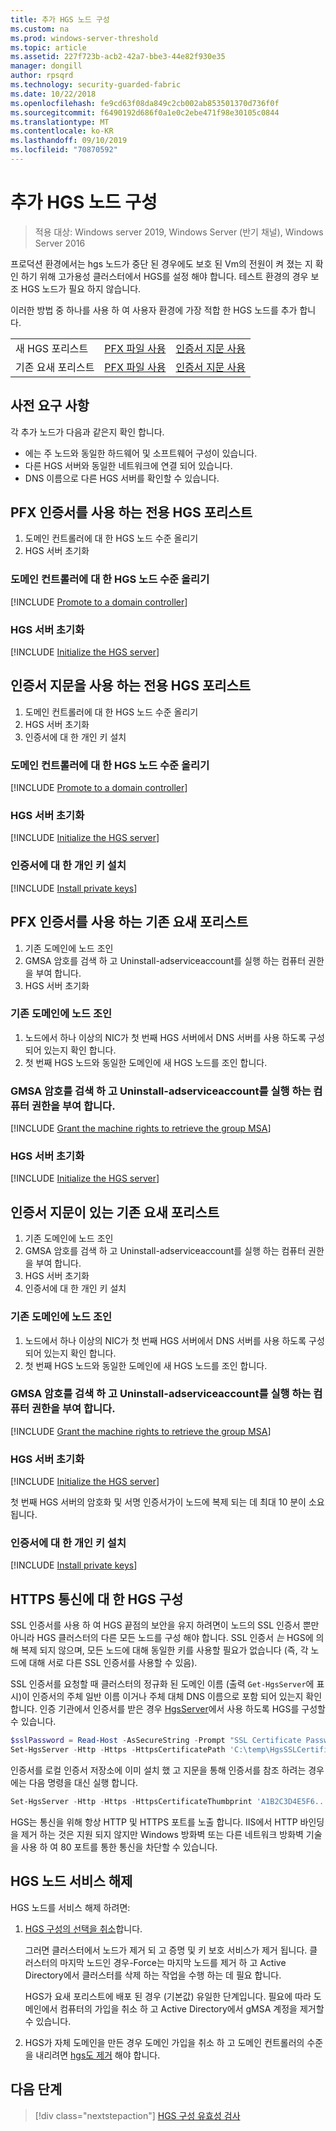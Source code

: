 ```yaml
---
title: 추가 HGS 노드 구성
ms.custom: na
ms.prod: windows-server-threshold
ms.topic: article
ms.assetid: 227f723b-acb2-42a7-bbe3-44e82f930e35
manager: dongill
author: rpsqrd
ms.technology: security-guarded-fabric
ms.date: 10/22/2018
ms.openlocfilehash: fe9cd63f08da849c2cb002ab853501370d736f0f
ms.sourcegitcommit: f6490192d686f0a1e0c2ebe471f98e30105c0844
ms.translationtype: MT
ms.contentlocale: ko-KR
ms.lasthandoff: 09/10/2019
ms.locfileid: "70870592"
---
```

# <a name="configure-additional-hgs-nodes"></a>추가 HGS 노드 구성

>적용 대상: Windows server 2019, Windows Server (반기 채널), Windows Server 2016

프로덕션 환경에서는 hgs 노드가 중단 된 경우에도 보호 된 Vm의 전원이 켜 졌는 지 확인 하기 위해 고가용성 클러스터에서 HGS를 설정 해야 합니다. 테스트 환경의 경우 보조 HGS 노드가 필요 하지 않습니다.

이러한 방법 중 하나를 사용 하 여 사용자 환경에 가장 적합 한 HGS 노드를 추가 합니다.

|                |                         |                              | 
|----------------|-------------------------|------------------------------|
|새 HGS 포리스트  | [PFX 파일 사용](#dedicated-hgs-forest-with-pfx-certificates) | [인증서 지문 사용](#dedicated-hgs-forest-with-certificate-thumbprints) |
|기존 요새 포리스트 |  [PFX 파일 사용](#existing-bastion-forest-with-pfx-certificates) | [인증서 지문 사용](#existing-bastion-forest-with-certificate-thumbprints) |

## <a name="prerequisites"></a>사전 요구 사항

각 추가 노드가 다음과 같은지 확인 합니다. 
- 에는 주 노드와 동일한 하드웨어 및 소프트웨어 구성이 있습니다. 
- 다른 HGS 서버와 동일한 네트워크에 연결 되어 있습니다.
- DNS 이름으로 다른 HGS 서버를 확인할 수 있습니다.

## <a name="dedicated-hgs-forest-with-pfx-certificates"></a>PFX 인증서를 사용 하는 전용 HGS 포리스트

1. 도메인 컨트롤러에 대 한 HGS 노드 수준 올리기
2. HGS 서버 초기화

### <a name="promote-the-hgs-node-to-a-domain-controller"></a>도메인 컨트롤러에 대 한 HGS 노드 수준 올리기

[!INCLUDE [Promote to a domain controller](../../../includes/guarded-fabric-promote-domain-controller.md)] 

### <a name="initialize-the-hgs-server"></a>HGS 서버 초기화

[!INCLUDE [Initialize the HGS server](../../../includes/guarded-fabric-initialize-hgs-on-the-node.md)] 

## <a name="dedicated-hgs-forest-with-certificate-thumbprints"></a>인증서 지문을 사용 하는 전용 HGS 포리스트
 
1. 도메인 컨트롤러에 대 한 HGS 노드 수준 올리기
2. HGS 서버 초기화
3. 인증서에 대 한 개인 키 설치

### <a name="promote-the-hgs-node-to-a-domain-controller"></a>도메인 컨트롤러에 대 한 HGS 노드 수준 올리기

[!INCLUDE [Promote to a domain controller](../../../includes/guarded-fabric-promote-domain-controller.md)] 

### <a name="initialize-the-hgs-server"></a>HGS 서버 초기화

[!INCLUDE [Initialize the HGS server](../../../includes/guarded-fabric-initialize-hgs-on-the-node.md)] 

### <a name="install-the-private-keys-for-the-certificates"></a>인증서에 대 한 개인 키 설치

[!INCLUDE [Install private keys](../../../includes/guarded-fabric-install-private-keys.md)]

## <a name="existing-bastion-forest-with-pfx-certificates"></a>PFX 인증서를 사용 하는 기존 요새 포리스트

1. 기존 도메인에 노드 조인
2. GMSA 암호를 검색 하 고 Uninstall-adserviceaccount를 실행 하는 컴퓨터 권한을 부여 합니다.
3. HGS 서버 초기화

### <a name="join-the-node-to-the-existing-domain"></a>기존 도메인에 노드 조인

1. 노드에서 하나 이상의 NIC가 첫 번째 HGS 서버에서 DNS 서버를 사용 하도록 구성 되어 있는지 확인 합니다.
2. 첫 번째 HGS 노드와 동일한 도메인에 새 HGS 노드를 조인 합니다. 

### <a name="grant-the-machine-rights-to-retrieve-gmsa-password-and-run-install-adserviceaccount"></a>GMSA 암호를 검색 하 고 Uninstall-adserviceaccount를 실행 하는 컴퓨터 권한을 부여 합니다.

[!INCLUDE [Grant the machine rights to retrieve the group MSA](../../../includes/guarded-fabric-grant-machine-rights-to-retrieve-gmsa.md)] 

### <a name="initialize-the-hgs-server"></a>HGS 서버 초기화

[!INCLUDE [Initialize the HGS server](../../../includes/guarded-fabric-initialize-hgs-on-the-node.md)] 

## <a name="existing-bastion-forest-with-certificate-thumbprints"></a>인증서 지문이 있는 기존 요새 포리스트

1. 기존 도메인에 노드 조인
2. GMSA 암호를 검색 하 고 Uninstall-adserviceaccount를 실행 하는 컴퓨터 권한을 부여 합니다.
3. HGS 서버 초기화
4. 인증서에 대 한 개인 키 설치

### <a name="join-the-node-to-the-existing-domain"></a>기존 도메인에 노드 조인

1. 노드에서 하나 이상의 NIC가 첫 번째 HGS 서버에서 DNS 서버를 사용 하도록 구성 되어 있는지 확인 합니다.
2. 첫 번째 HGS 노드와 동일한 도메인에 새 HGS 노드를 조인 합니다. 

### <a name="grant-the-machine-rights-to-retrieve-gmsa-password-and-run-install-adserviceaccount"></a>GMSA 암호를 검색 하 고 Uninstall-adserviceaccount를 실행 하는 컴퓨터 권한을 부여 합니다.

[!INCLUDE [Grant the machine rights to retrieve the group MSA](../../../includes/guarded-fabric-grant-machine-rights-to-retrieve-gmsa.md)] 

### <a name="initialize-the-hgs-server"></a>HGS 서버 초기화

[!INCLUDE [Initialize the HGS server](../../../includes/guarded-fabric-initialize-hgs-on-the-node.md)] 

첫 번째 HGS 서버의 암호화 및 서명 인증서가이 노드에 복제 되는 데 최대 10 분이 소요 됩니다.

### <a name="install-the-private-keys-for-the-certificates"></a>인증서에 대 한 개인 키 설치

[!INCLUDE [Install private keys](../../../includes/guarded-fabric-install-private-keys.md)]

## <a name="configure-hgs-for-https-communications"></a>HTTPS 통신에 대 한 HGS 구성

SSL 인증서를 사용 하 여 HGS 끝점의 보안을 유지 하려면이 노드의 SSL 인증서 뿐만 아니라 HGS 클러스터의 다른 모든 노드를 구성 해야 합니다.
SSL 인증서 *는* HGS에 의해 복제 되지 않으며, 모든 노드에 대해 동일한 키를 사용할 필요가 없습니다 (즉, 각 노드에 대해 서로 다른 SSL 인증서를 사용할 수 있음).

SSL 인증서를 요청할 때 클러스터의 정규화 된 도메인 이름 (출력 `Get-HgsServer`에 표시)이 인증서의 주체 일반 이름 이거나 주체 대체 DNS 이름으로 포함 되어 있는지 확인 합니다.
인증 기관에서 인증서를 받은 경우 [HgsServer](https://technet.microsoft.com/itpro/powershell/windows/hgsserver/set-hgsserver)에서 사용 하도록 HGS를 구성할 수 있습니다.

```powershell
$sslPassword = Read-Host -AsSecureString -Prompt "SSL Certificate Password"
Set-HgsServer -Http -Https -HttpsCertificatePath 'C:\temp\HgsSSLCertificate.pfx' -HttpsCertificatePassword $sslPassword
```

인증서를 로컬 인증서 저장소에 이미 설치 했 고 지문을 통해 인증서를 참조 하려는 경우에는 다음 명령을 대신 실행 합니다.

```powershell
Set-HgsServer -Http -Https -HttpsCertificateThumbprint 'A1B2C3D4E5F6...'
```

HGS는 통신을 위해 항상 HTTP 및 HTTPS 포트를 노출 합니다.
IIS에서 HTTP 바인딩을 제거 하는 것은 지원 되지 않지만 Windows 방화벽 또는 다른 네트워크 방화벽 기술을 사용 하 여 80 포트를 통한 통신을 차단할 수 있습니다.

## <a name="decommission-an-hgs-node"></a>HGS 노드 서비스 해제

HGS 노드를 서비스 해제 하려면:

1. [HGS 구성의 선택을 취소](guarded-fabric-manage-hgs.md#clearing-the-hgs-configuration)합니다.

   그러면 클러스터에서 노드가 제거 되 고 증명 및 키 보호 서비스가 제거 됩니다. 
   클러스터의 마지막 노드인 경우-Force는 마지막 노드를 제거 하 고 Active Directory에서 클러스터를 삭제 하는 작업을 수행 하는 데 필요 합니다. 
   
   HGS가 요새 포리스트에 배포 된 경우 (기본값) 유일한 단계입니다. 
   필요에 따라 도메인에서 컴퓨터의 가입을 취소 하 고 Active Directory에서 gMSA 계정을 제거할 수 있습니다.

1. HGS가 자체 도메인을 만든 경우 도메인 가입을 취소 하 고 도메인 컨트롤러의 수준을 내리려면 [hgs도 제거](guarded-fabric-manage-hgs.md#clearing-the-hgs-configuration) 해야 합니다.



## <a name="next-step"></a>다음 단계

> [!div class="nextstepaction"]
> [HGS 구성 유효성 검사](guarded-fabric-verify-hgs-configuration.md)

